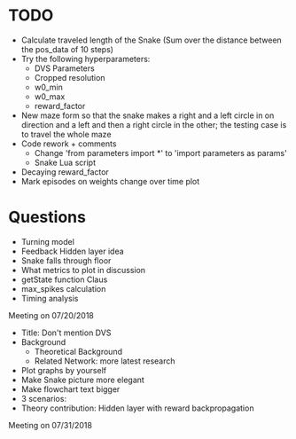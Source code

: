 # TODO

- Calculate traveled length of the Snake (Sum over the distance between the pos_data of 10 steps)
- Try the following hyperparameters:
  - DVS Parameters
  - Cropped resolution
  - w0_min
  - w0_max
  - reward_factor
- New maze form so that the snake makes a right and a left circle in on direction and a left and then a right circle in the other; the testing case is to travel the whole maze
- Code rework + comments
  - Change 'from parameters import \*' to 'import parameters as params'
  - Snake Lua script
- Decaying reward_factor
- Mark episodes on weights change over time plot

# Questions
- Turning model
- Feedback Hidden layer idea
- Snake falls through floor
- What metrics to plot in discussion
- getState function Claus
- max_spikes calculation
- Timing analysis

Meeting on 07/20/2018
- Title: Don't mention DVS
- Background
  - Theoretical Background
  - Related Network: more latest research
- Plot graphs by yourself
- Make Snake picture more elegant
- Make flowchart text bigger
- 3 scenarios:
- Theory contribution: Hidden layer with reward backpropagation

Meeting on 07/31/2018
